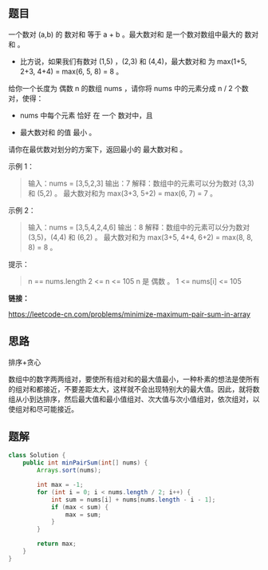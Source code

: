 ## 题目

一个数对 (a,b) 的 数对和 等于 a + b 。最大数对和 是一个数对数组中最大的 数对和 。

* 比方说，如果我们有数对 (1,5) ，(2,3) 和 (4,4)，最大数对和 为 max(1+5, 2+3, 4+4) = max(6, 5, 8) = 8 。

给你一个长度为 偶数 n 的数组 nums ，请你将 nums 中的元素分成 n / 2 个数对，使得：

* nums 中每个元素 恰好 在 一个 数对中，且

* 最大数对和 的值 最小 。

请你在最优数对划分的方案下，返回最小的 最大数对和 。

 

示例 1：

> 输入：nums = [3,5,2,3]
> 输出：7
> 解释：数组中的元素可以分为数对 (3,3) 和 (5,2) 。
> 最大数对和为 max(3+3, 5+2) = max(6, 7) = 7 。

示例 2：

> 输入：nums = [3,5,4,2,4,6]
> 输出：8
> 解释：数组中的元素可以分为数对 (3,5)，(4,4) 和 (6,2) 。
> 最大数对和为 max(3+5, 4+4, 6+2) = max(8, 8, 8) = 8 。


提示：

> n == nums.length
> 2 <= n <= 105
> n 是 偶数 。
> 1 <= nums[i] <= 105

**链接：**

https://leetcode-cn.com/problems/minimize-maximum-pair-sum-in-array

## 思路

排序+贪心

数组中的数字两两组对，要使所有组对和的最大值最小，一种朴素的想法是使所有的组对和都接近，不要差距太大，这样就不会出现特别大的最大值。因此，就将数组从小到达排序，然后最大值和最小值组对、次大值与次小值组对，依次组对，以使组对和尽可能接近。

## 题解

```java
class Solution {
    public int minPairSum(int[] nums) {
        Arrays.sort(nums);

        int max = -1;
        for (int i = 0; i < nums.length / 2; i++) {
            int sum = nums[i] + nums[nums.length - i - 1];
            if (max < sum) {
                max = sum;
            }
        }

        return max;
    }
}
```